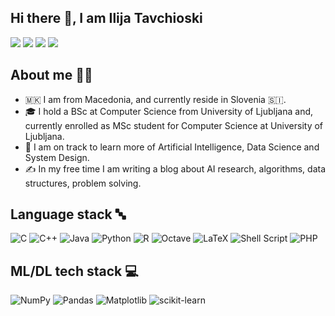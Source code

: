## Hi there 👋, I am Ilija Tavchioski

[<img src="https://img.shields.io/badge/Medium-12100E?style=for-the-badge&logo=medium&logoColor=white"/>](https://ilijatavchioski.medium.com)
[<img src="https://img.shields.io/badge/Codeforces-445f9d?style=for-the-badge&logo=Codeforces&logoColor=white"/>](https://codeforces.com/profile/theteleton)
[<img src="https://img.shields.io/badge/Kaggle-035a7d?style=for-the-badge&logo=kaggle&logoColor=white"/>](https://www.kaggle.com/ilijatavchioski)
[<img src="https://img.shields.io/badge/linkedin-%230077B5.svg?style=for-the-badge&logo=linkedin&logoColor=white"/>](https://www.linkedin.com/in/ilija-t-bb4b25110/)



## About me 👨‍💻
- 🇲🇰 I am from Macedonia, and currently reside in Slovenia 🇸🇮.
- 🎓 I hold a BSc at Computer Science from University of Ljubljana and, currently enrolled as MSc student for Computer Science at University of Ljubljana.
- 🌱 I am on track to learn more of Artificial Intelligence, Data Science and System Design.
- ✍️  In my free time I am writing a blog about AI research, algorithms, data structures, problem solving.

## Language stack 🔤
![C](https://img.shields.io/badge/c-%2300599C.svg?style=for-the-badge&logo=c&logoColor=white) ![C++](https://img.shields.io/badge/c++-%2300599C.svg?style=for-the-badge&logo=c%2B%2B&logoColor=white) ![Java](https://img.shields.io/badge/java-%23ED8B00.svg?style=for-the-badge&logo=java&logoColor=white) ![Python](https://img.shields.io/badge/python-3670A0?style=for-the-badge&logo=python&logoColor=ffdd54) ![R](https://img.shields.io/badge/r-%23276DC3.svg?style=for-the-badge&logo=r&logoColor=white) ![Octave](https://img.shields.io/badge/OCTAVE-darkblue?style=for-the-badge&logo=octave&logoColor=fcd683) ![LaTeX](https://img.shields.io/badge/latex-%23008080.svg?style=for-the-badge&logo=latex&logoColor=white) ![Shell Script](https://img.shields.io/badge/shell_script-%23121011.svg?style=for-the-badge&logo=gnu-bash&logoColor=white) ![PHP](https://img.shields.io/badge/php-%23777BB4.svg?style=for-the-badge&logo=php&logoColor=white)

## ML/DL tech stack 💻
![NumPy](https://img.shields.io/badge/numpy-%23013243.svg?style=for-the-badge&logo=numpy&logoColor=white) ![Pandas](https://img.shields.io/badge/pandas-%23150458.svg?style=for-the-badge&logo=pandas&logoColor=white) ![Matplotlib](https://img.shields.io/badge/Matplotlib-%23ffffff.svg?style=for-the-badge&logo=Matplotlib&logoColor=black) ![scikit-learn](https://img.shields.io/badge/scikit--learn-%23F7931E.svg?style=for-the-badge&logo=scikit-learn&logoColor=white)



